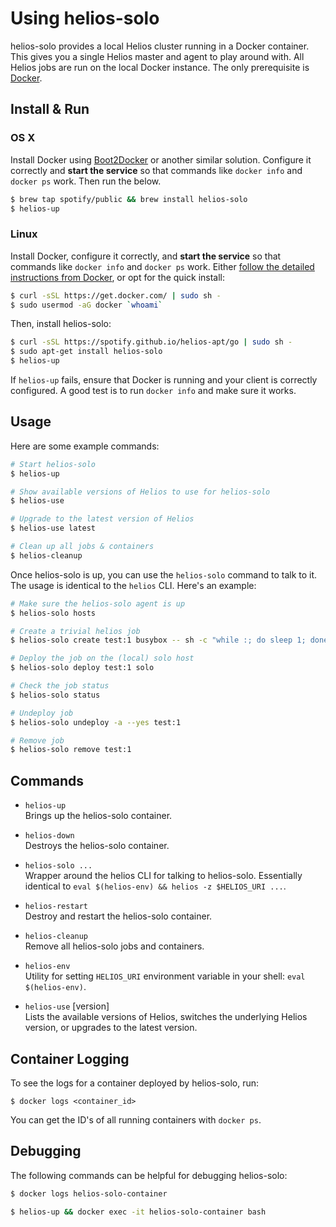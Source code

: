 Using helios-solo
===

helios-solo provides a local Helios cluster running in a Docker container. This
gives you a single Helios master and agent to play around with. All Helios jobs
are run on the local Docker instance. The only prerequisite is
[Docker](https://docs.docker.com/installation/).

Install & Run
---

### OS X

Install Docker using [Boot2Docker](http://boot2docker.io/) or
another similar solution. Configure it correctly and **start the service** so that commands like
`docker info` and `docker ps` work. Then run the below.

```bash
$ brew tap spotify/public && brew install helios-solo
$ helios-up
```

### Linux

Install Docker, configure it correctly, and **start the service** so that
commands like `docker info` and `docker ps` work. Either
[follow the detailed instructions from Docker](https://docs.docker.com/installation/),
or opt for the quick install:

```bash
$ curl -sSL https://get.docker.com/ | sudo sh -
$ sudo usermod -aG docker `whoami`
```

Then, install helios-solo:

```bash
$ curl -sSL https://spotify.github.io/helios-apt/go | sudo sh -
$ sudo apt-get install helios-solo
$ helios-up
```

If `helios-up` fails, ensure that Docker is running and your client is correctly
configured. A good test is to run `docker info` and make sure it works.

Usage
---

Here are some example commands:

```bash
# Start helios-solo
$ helios-up

# Show available versions of Helios to use for helios-solo
$ helios-use

# Upgrade to the latest version of Helios
$ helios-use latest

# Clean up all jobs & containers
$ helios-cleanup
```

Once helios-solo is up, you can use the `helios-solo` command to talk to it. The
usage is identical to the `helios` CLI. Here's an example:

```bash
# Make sure the helios-solo agent is up
$ helios-solo hosts

# Create a trivial helios job
$ helios-solo create test:1 busybox -- sh -c "while :; do sleep 1; done"

# Deploy the job on the (local) solo host
$ helios-solo deploy test:1 solo

# Check the job status
$ helios-solo status

# Undeploy job
$ helios-solo undeploy -a --yes test:1

# Remove job
$ helios-solo remove test:1
```

Commands
--------

* `helios-up`<br />
  Brings up the helios-solo container.

* `helios-down`<br />
  Destroys the helios-solo container.

* `helios-solo ...`<br />
  Wrapper around the helios CLI for talking to helios-solo.
  Essentially identical to `eval $(helios-env) && helios -z $HELIOS_URI ...`.

* `helios-restart`<br />
  Destroy and restart the helios-solo container.

* `helios-cleanup`<br />
  Remove all helios-solo jobs and containers.

* `helios-env`<br />
  Utility for setting `HELIOS_URI` environment variable in your
  shell: `eval $(helios-env)`.

* `helios-use` [version]<br />
  Lists the available versions of Helios, switches the underlying Helios version, or upgrades to the latest version.

Container Logging
-----------------

To see the logs for a container deployed by helios-solo, run:

    $ docker logs <container_id>

You can get the ID's of all running containers with `docker ps`.

Debugging
---------

The following commands can be helpful for debugging helios-solo:

```bash
$ docker logs helios-solo-container

$ helios-up && docker exec -it helios-solo-container bash
```
